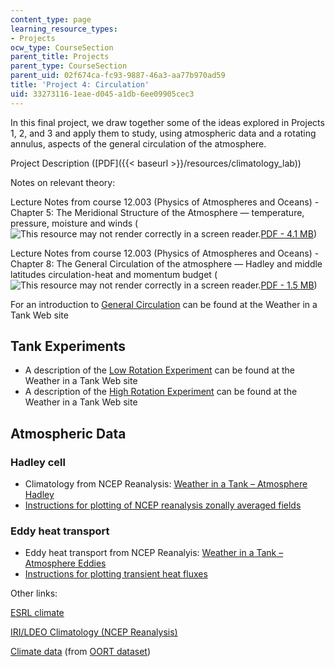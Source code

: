 ```yaml
---
content_type: page
learning_resource_types:
- Projects
ocw_type: CourseSection
parent_title: Projects
parent_type: CourseSection
parent_uid: 02f674ca-fc93-9887-46a3-aa77b970ad59
title: 'Project 4: Circulation'
uid: 33273116-1eae-d045-a1db-6ee09905cec3
---
```


In this final project, we draw together some of the ideas explored in Projects 1, 2, and 3 and apply them to study, using atmospheric data and a rotating annulus, aspects of the general circulation of the atmosphere.

Project Description ([PDF]({{< baseurl >}}/resources/climatology_lab))

Notes on relevant theory:

Lecture Notes from course 12.003 (Physics of Atmospheres and Oceans) - Chapter 5: The Meridional Structure of the Atmosphere — temperature, pressure, moisture and winds (![This resource may not render correctly in a screen reader.](/images/inacessible.gif)[PDF - 4.1 MB](http://weatherclimatelab.mit.edu/wp-content/uploads/2017/07/chap5.pdf))

Lecture Notes from course 12.003 (Physics of Atmospheres and Oceans) - Chapter 8: The General Circulation of the atmosphere — Hadley and middle latitudes circulation-heat and momentum budget (![This resource may not render correctly in a screen reader.](/images/inacessible.gif)[PDF - 1.5 MB](http://weathertank.mit.edu/wp-content/uploads/2017/04/chap8.pdf))

For an introduction to [General Circulation](http://weathertank.mit.edu/links/projects/general-circulation-an-introduction/general-circulation-tank-hadley) can be found at the Weather in a Tank Web site

Tank Experiments
----------------

*   A description of the [Low Rotation Experiment](http://paoc.mit.edu/labguide/circ_hadley.html) can be found at the Weather in a Tank Web site
*   A description of the [High Rotation Experiment](http://paoc.mit.edu/labguide/circ_exp_fast.html) can be found at the Weather in a Tank Web site

Atmospheric Data
----------------

### Hadley cell

*   Climatology from NCEP Reanalysis: [Weather in a Tank – Atmosphere Hadley](http://paoc.mit.edu/labguide/circ_hadley.html)
*   [Instructions for plotting of NCEP reanalysis zonally averaged fields](http://weatherclimatelab.mit.edu/instructions-for-plotting-of-ncep-reanalysis-zonally-averaged-fields)

### Eddy heat transport

*   Eddy heat transport from NCEP Reanalyis: [Weather in a Tank – Atmosphere Eddies](http://paoc.mit.edu/labguide/circ_hadley.html)
*   [Instructions for plotting transient heat fluxes](http://weatherclimatelab.mit.edu/instructions-for-plotting-transient-heat-fluxes-from-ncepncar-reanalysis)

Other links:

[ESRL climate](https://www.esrl.noaa.gov/psd/data/usclimdivs/)

[IRI/LDEO Climatology (NCEP Reanalysis)](http://ingrid.ldeo.columbia.edu/)

[Climate data](http://weatherclimatelab.mit.edu/climate-data-zonal-means) (from [OORT dataset](http://iridl.ldeo.columbia.edu/SOURCES/.OORT/.dataset_documentation.html))